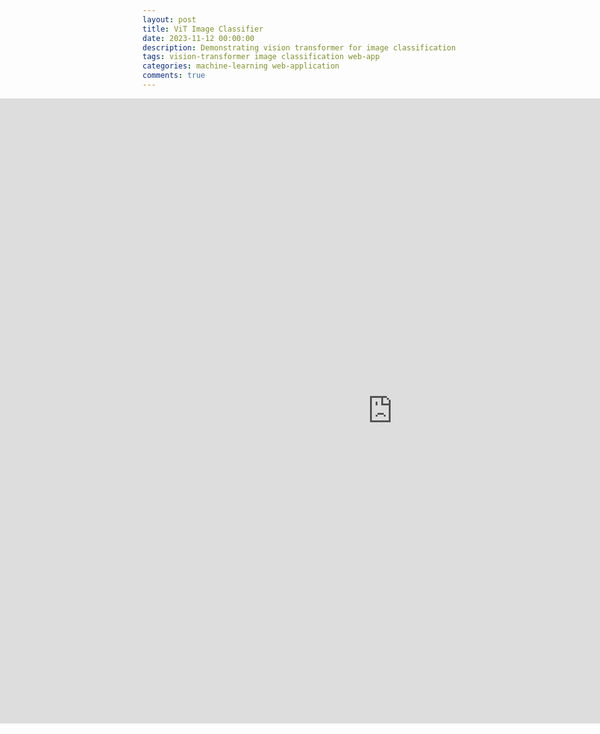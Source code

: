 ```yaml
---
layout: post
title: ViT Image Classifier
date: 2023-11-12 00:00:00
description: Demonstrating vision transformer for image classification in web app (workshop INF-1600)
tags: vision-transformer image classification web-app
categories: machine-learning web-application
comments: true
---
```


<body>
	<div style="width:100%; margin-left:-250px;">
	<iframe
		src="https://andreped-/ViT-ImageClassifier.hf.space"
		frameborder="0"
		width="1300"
		height="1000"
	></iframe>
	</div>
</body>
